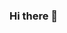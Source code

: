 ### Hi there 👋

<!--
**10BenF/10BenF** is a ✨ _special_ ✨ repository because its `README.md` (this file) appears on your GitHub profile.

Here are some ideas to get you started:

- 🔭 I’m currently working on .......................
- 🌱 I’m currently learning how to actually code
- 👯 I’m looking to collaborate on ...
- 🤔 I’m looking for help with ...
- 💬 Ask me about nothing. Please :)
- 📫 How to reach me: Email (fievitz.b010@student.cbsd.org)
- 😄 Pronouns: he/him
- ⚡ Fun fact: ...
-->
